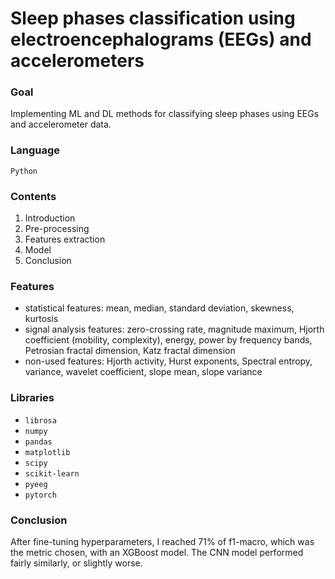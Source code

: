 # Sleep phases classification using electroencephalograms (EEGs) and accelerometers

### Goal
Implementing ML and DL methods for classifying sleep phases using EEGs and accelerometer data. 

### Language
```Python```

### Contents
1. Introduction
2. Pre-processing
3. Features extraction
4. Model
5. Conclusion

### Features
* statistical features: mean, median, standard deviation, skewness, kurtosis
* signal analysis features: zero-crossing rate, magnitude maximum, Hjorth coefficient (mobility, complexity), energy, power by frequency bands, Petrosian fractal dimension, Katz fractal dimension
* non-used features: Hjorth activity, Hurst exponents, Spectral entropy, variance, wavelet coefficient, slope mean, slope variance

### Libraries
* ```librosa```
* ```numpy```
* ```pandas```
* ```matplotlib```
* ```scipy```
* ```scikit-learn```
* ```pyeeg```
* ```pytorch```

### Conclusion
After fine-tuning hyperparameters, I reached 71% of f1-macro, which was the metric chosen, with an XGBoost model. The CNN model performed fairly similarly, or slightly worse.
